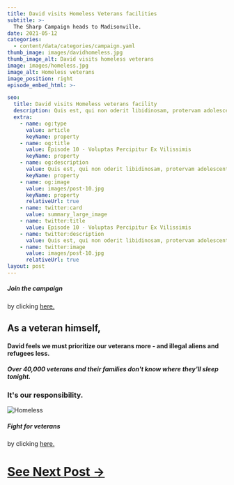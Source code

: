 ```yaml
---
title: David visits Homeless Veterans facilities
subtitle: >-
  The Sharp Campaign heads to Madisonville.
date: 2021-05-12
categories:
  - content/data/categories/campaign.yaml
thumb_image: images/davidhomeless.jpg
thumb_image_alt: David visits homeless veterans
image: images/homeless.jpg
image_alt: Homeless veterans
image_position: right
episode_embed_html: >-

seo:
  title: David visits Homeless veterans facility
  description: Quis est, qui non oderit libidinosam, protervam adolescentiam
  extra:
    - name: og:type
      value: article
      keyName: property
    - name: og:title
      value: Episode 10 - Voluptas Percipitur Ex Vilissimis
      keyName: property
    - name: og:description
      value: Quis est, qui non oderit libidinosam, protervam adolescentiam
      keyName: property
    - name: og:image
      value: images/post-10.jpg
      keyName: property
      relativeUrl: true
    - name: twitter:card
      value: summary_large_image
    - name: twitter:title
      value: Episode 10 - Voluptas Percipitur Ex Vilissimis
    - name: twitter:description
      value: Quis est, qui non oderit libidinosam, protervam adolescentiam
    - name: twitter:image
      value: images/post-10.jpg
      relativeUrl: true
layout: post
---
```


##### Join the campaign
by clicking [here.](/join)

## As a veteran himself,
#### David feels we must prioritize our veterans more - and illegal aliens and refugees less.
##### Over 40,000 veterans and their families don't know where they'll sleep tonight.
### It's our responsibility.

![Homeless](/images/davidhomeless.jpg)

##### Fight for veterans
by clicking [here.](/join)

# [See Next Post ->](/posts/we-the-people)
